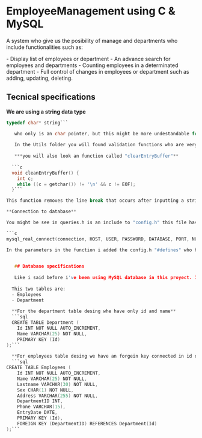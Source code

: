 # EmployeeManagement using C & MySQL

<p>
	A system who give us the posibility of manage and departments who include functionalities such as: 
</p>
- Display list of employees or department
- An advance search for employees and departments
- Counting employees in a determinated department
- Full control of changes in employees or department such as adding, updating, deleting.

## Tecnical specifications

**We are using a string data type**


```c
typedef char* string```

   who only is an char pointer, but this might be more undestandable for c++ or another languaje users. 
   
   In the Utils folder you will found validation functions who are very usefull and make more safest in the database insert or update.
   
   ***you will also look an function called "clearEntryBuffer"**
   
  ```c
  void cleanEntryBuffer() {
    int c;
    while ((c = getchar()) != '\n' && c != EOF);
  }```

This function removes the line break that occurs after inputting a string. This is necessary because when the system reads an integer or another data type, it leaves a newline character in the input buffer. This newline character can interfere with subsequent string inputs, preventing them from being read correctly.

**Connection to database**

You might be see in queries.h is an include to "config.h" this file have the mySQL credentials such as password, port, database name, etc.

```c
mysql_real_connect(connection, HOST, USER, PASSWORD, DATABASE, PORT, NULL, 0) == NULL)```

In the parameters in the function i added the config.h "#defines" who have all the credentials. You should create an config.h file and make your own defines with you credentials.

   
   ## Database specifications
   
   Like i said before i've been using MySQL database in this proyect. I've using two tables who you should create to use this repository. 
   
  This two tables are:
  - Employees
  - Department
  
  **For the department table desing whe have only id and name**
  ```sql
  CREATE TABLE Department (
    Id INT NOT NULL AUTO_INCREMENT,
    Name VARCHAR(25) NOT NULL,
    PRIMARY KEY (Id)
);```
  
  **For employees table desing we have an forgein key connected in id of department**
  ```sql
CREATE TABLE Employees (
    Id INT NOT NULL AUTO_INCREMENT,
    Name VARCHAR(25) NOT NULL,
    Lastname VARCHAR(30) NOT NULL,
    Sex CHAR(1) NOT NULL,
    Address VARCHAR(255) NOT NULL,
    DepartmentID INT,
    Phone VARCHAR(15),
    EntryDate DATE,
    PRIMARY KEY (Id),
    FOREIGN KEY (DepartmentID) REFERENCES Department(Id)
);```
 